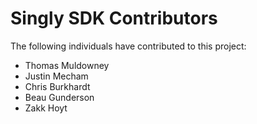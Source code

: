 
# Singly SDK Contributors

The following individuals have contributed to this project:

* Thomas Muldowney
* Justin Mecham
* Chris Burkhardt
* Beau Gunderson
* Zakk Hoyt
